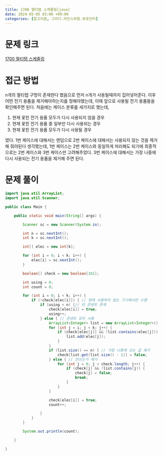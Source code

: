 ```yaml
---
title: 1700 멀티탭 스케줄링[java]
date: 2024-05-05 03:00 +09:00
categories: [알고리즘, 그리디.라인스위핑.투포인터]
---
```

# 문제 링크
[1700 멀티탭 스케줄링](https://www.acmicpc.net/problem/1700)

# 접근 방법
n개의 멀티탭 구멍이 존재한다 했음으로 먼저 n개가 사용될때까지 집어넣어준다. 이후 어떤 전기 용품을 제거해야하는지를 정해야했는데, 이때 앞으로 사용될 전기 용품들을 확인해주면 된다. 처음에는 케이스 분류를 세가지로 했는데, 
1) 현재 꽃힌 전기 용품 모두가 다시 사용되지 않을 경우
2) 현재 꽃힌 전기 용품 중 일부만 다시 사용되는 경우
3) 현재 꽃힌 전기 용품 모두가 다시 사용될 경우

였다. 1번 케이스에 대해서는 랜덤으로 2번 케이스에 대해서는 사용되지 않는 것을 제거해 줘야된다 생각했는데, 1번 케이스는 2번 케이스와 동일하게 처리해도 되기에 최종적으로는 2번 케이스와 3번 케이스만 고려해주었다. 3번 케이스에 대해서는 가장 나중에 다시 사용되는 전기 용품을 제거해 주면 된다.



# 문제 풀이
```java
import java.util.ArrayList;
import java.util.Scanner;

public class Main {

	public static void main(String[] args) {

		Scanner sc = new Scanner(System.in);

		int n = sc.nextInt();
		int k = sc.nextInt();

		int[] elec = new int[k];

		for (int i = 0; i < k; i++) {
			elec[i] = sc.nextInt();
		}

		boolean[] check = new boolean[101];

		int using = 0;
		int count = 0;

		for (int i = 0; i < k; i++) {
			if (!check[elec[i]]) { // 현재 사용하지 않는 기기에서만 수행
				if (using < n) {// 빈 콘센트 존재
					check[elec[i]] = true;
					using++;
				} else { // 콘센트 모두 사용
					ArrayList<Integer> list = new ArrayList<Integer>();
					for (int j = i; j < k; j++) {
						if (check[elec[j]] && !list.contains(elec[j])) {
							list.add(elec[j]);
						}
					}
					if (list.size() == n) { // 가장 나중에 오는 값 제거
						check[list.get(list.size() - 1)] = false;
					} else { // 안쓰는거 제거
						for (int j = 0; j < check.length; j++) {
							if (check[j] && !list.contains(j)) {
								check[j] = false;
								break;
							}
						}
					}

					check[elec[i]] = true;
					count++;

				}
			}
		}

		System.out.println(count);

	}

}

```
